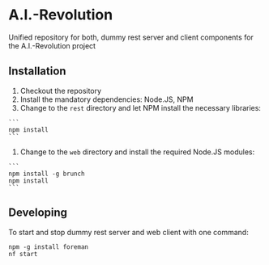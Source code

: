 A.I.-Revolution
===============

Unified repository for both, dummy rest server and client components for the A.I.-Revolution project

Installation
------------

  1. Checkout the repository
  1. Install the mandatory dependencies: Node.JS, NPM
  1. Change to the ``rest`` directory and let NPM install the necessary libraries:

    ```
    npm install
    ```

  1. Change to the ``web`` directory and install the required Node.JS modules:

    ```
    npm install -g brunch
    npm install
    ```

Developing
----------

To start and stop dummy rest server and web client with one command:

    npm -g install foreman
    nf start

